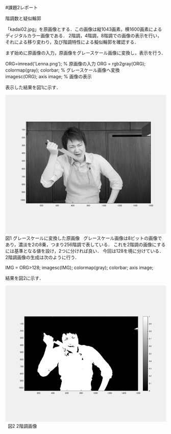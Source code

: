 #課題2レポート

階調数と疑似輪郭

「kadai02.jpg」を原画像とする．この画像は縦1043画素，横1600画素によるディジタルカラー画像である．
2階調，4階調，8階調での画像の表示を行い，それによる移り変わり，及び階調特性による擬似輪郭を確認する．

まず始めに原画像の入力，原画像をグレースケール画像に変換し，表示を行う．

ORG=imread('Lenna.png'); % 原画像の入力
ORG = rgb2gray(ORG); colormap(gray); colorbar; % グレースケール画像へ変換  
imagesc(ORG); axis image; % 画像の表示

表示した結果を図1に示す．

![原画像](https://github.com/ogata3/lecture_image_processing/blob/master/kadai02/kadai2_1.png?raw=true)
図1 グレースケールに変換した原画像
  
グレースケール画像は8ビットの画像であり，濃淡を2の8乗，つまり256階調で表している．
これを2階調の画像にするには基準となる値を設け，2つに分ければ良い．
今回は128を境に分けている．
2階調画像の生成は次のように行う．

IMG = ORG>128;
imagesc(IMG); colormap(gray); colorbar;  axis image;

結果を図2に示す．  
  
![原画像](https://github.com/ogata3/lecture_image_processing/blob/master/kadai02/kadai2_2.png?raw=true)  
図2 2階調画像
